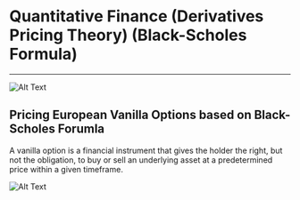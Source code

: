 
# Quantitative Finance (Derivatives Pricing Theory) (Black-Scholes Formula)
<hr>

![Alt Text](http://news.efinancialcareers.com/binaries/content/gallery/efinancial-careers/articles/2018/07/GettyImages-519161720.jpg)

<h2> Pricing European Vanilla Options based on Black-Scholes Forumla </h2>
<p> A vanilla option is a financial instrument that gives the holder the right, but not the 
obligation, to buy or sell an underlying asset at a predetermined price within a given timeframe. </p>

![Alt Text](https://www.investopedia.com/thmb/PutupIH6JOZRF2lN3Eh3OJntBi0=/1280x0/filters:no_upscale():max_bytes(150000):strip_icc()/latex_0e04b3a12b28ba19912934e41f47103f-5c6abfca46e0fb0001b35d7f.jpg)
